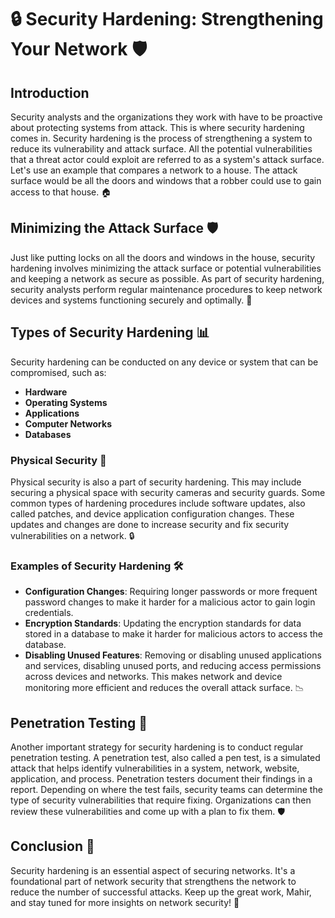 # 🔒 Security Hardening: Strengthening Your Network 🛡️

## Introduction
Security analysts and the organizations they work with have to be proactive about protecting systems from attack. This is where security hardening comes in. Security hardening is the process of strengthening a system to reduce its vulnerability and attack surface. All the potential vulnerabilities that a threat actor could exploit are referred to as a system's attack surface. Let's use an example that compares a network to a house. The attack surface would be all the doors and windows that a robber could use to gain access to that house. 🏠

## Minimizing the Attack Surface 🛡️
Just like putting locks on all the doors and windows in the house, security hardening involves minimizing the attack surface or potential vulnerabilities and keeping a network as secure as possible. As part of security hardening, security analysts perform regular maintenance procedures to keep network devices and systems functioning securely and optimally. 🔐

## Types of Security Hardening 📊
Security hardening can be conducted on any device or system that can be compromised, such as:
- **Hardware**
- **Operating Systems**
- **Applications**
- **Computer Networks**
- **Databases**

### Physical Security 🏢
Physical security is also a part of security hardening. This may include securing a physical space with security cameras and security guards. Some common types of hardening procedures include software updates, also called patches, and device application configuration changes. These updates and changes are done to increase security and fix security vulnerabilities on a network. 🔒

### Examples of Security Hardening 🛠️
- **Configuration Changes**: Requiring longer passwords or more frequent password changes to make it harder for a malicious actor to gain login credentials.
- **Encryption Standards**: Updating the encryption standards for data stored in a database to make it harder for malicious actors to access the database.
- **Disabling Unused Features**: Removing or disabling unused applications and services, disabling unused ports, and reducing access permissions across devices and networks. This makes network and device monitoring more efficient and reduces the overall attack surface. 📉

## Penetration Testing 💼
Another important strategy for security hardening is to conduct regular penetration testing. A penetration test, also called a pen test, is a simulated attack that helps identify vulnerabilities in a system, network, website, application, and process. Penetration testers document their findings in a report. Depending on where the test fails, security teams can determine the type of security vulnerabilities that require fixing. Organizations can then review these vulnerabilities and come up with a plan to fix them. 🛡️

## Conclusion 🌟
Security hardening is an essential aspect of securing networks. It's a foundational part of network security that strengthens the network to reduce the number of successful attacks. Keep up the great work, Mahir, and stay tuned for more insights on network security! 🚀

